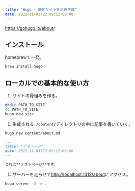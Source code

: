 ```yaml
---
title: "Hugo - 静的サイトを高速生成"
date: 2022-11-03T22:09:12+09:00
---
```


https://gohugo.io/about/

## インストール
homebrewで一発。
```sh
brew install hugo
```

## ローカルでの基本的な使い方
1. サイトの骨組みを作る。
```sh
mkdir PATH_TO_SITE
cd PATH_TO_SITE
hugo new site .
```

1. 生成される`./content/`ディレクトリの中に記事を書いていく。
```sh
hugo new content/about.md
```

```md
---
title: "デモページ"
date: 2022-11-03T22:09:12+09:00
---

これは**テストページ**です。
```

1. サーバーを走らせて[http://localhost:1313/about](http://localhost:1313/about)にアクセス。
```sh
hugo server -D -w .
```

